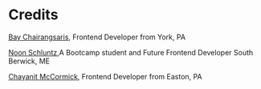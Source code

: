 # Credits

[Bay Chairangsaris](https://github.com/BayLadyCoder), Frontend Developer from York, PA

[Noon Schluntz](https://github.com/Nuanjan),A Bootcamp student and Future Frontend Developer South Berwick, ME



[Chayanit McCormick](https://github.com/chay-chay), Frontend Developer from Easton, PA